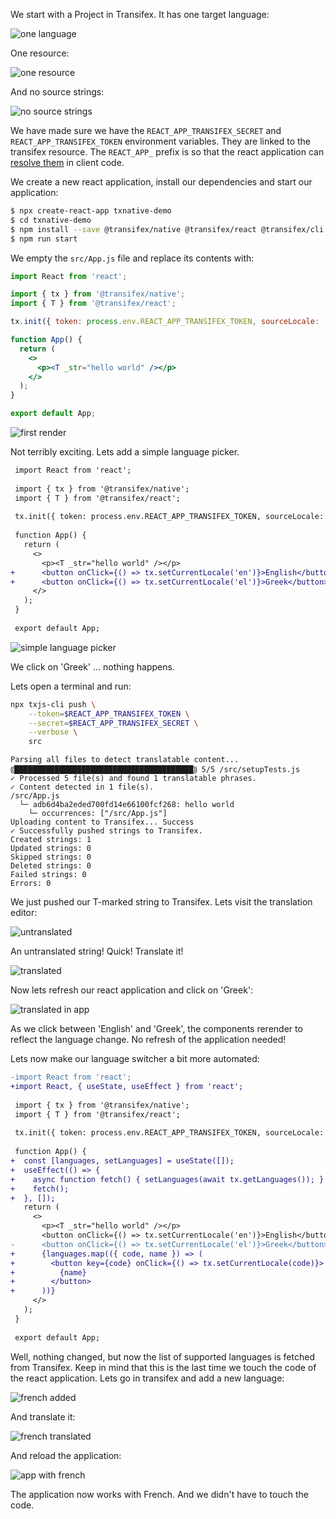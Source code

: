 We start with a Project in Transifex. It has one target language:

![one language](one_language.png)

One resource:

![one resource](one_resource.png)

And no source strings:

![no source strings](no_source_strings.png)

We have made sure we have the `REACT_APP_TRANSIFEX_SECRET` and
`REACT_APP_TRANSIFEX_TOKEN` environment variables. They are linked to the
transifex resource. The `REACT_APP_` prefix is so that the react application
can [resolve them](https://create-react-app.dev/docs/adding-custom-environment-variables/)
in client code.

We create a new react application, install our dependencies and start our
application:

```sh
$ npx create-react-app txnative-demo
$ cd txnative-demo
$ npm install --save @transifex/native @transifex/react @transifex/cli
$ npm run start
```

We empty the `src/App.js` file and replace its contents with:

```jsx
import React from 'react';

import { tx } from '@transifex/native';
import { T } from '@transifex/react';

tx.init({ token: process.env.REACT_APP_TRANSIFEX_TOKEN, sourceLocale: 'en' });

function App() {
  return (
    <>
      <p><T _str="hello world" /></p>
    </>
  );
}

export default App;
```

![first render](first_render.png)

Not terribly exciting. Lets add a simple language picker.

```diff
 import React from 'react';
 
 import { tx } from '@transifex/native';
 import { T } from '@transifex/react';
 
 tx.init({ token: process.env.REACT_APP_TRANSIFEX_TOKEN, sourceLocale: 'en' });
 
 function App() {
   return (
     <>
       <p><T _str="hello world" /></p>
+      <button onClick={() => tx.setCurrentLocale('en')}>English</button>
+      <button onClick={() => tx.setCurrentLocale('el')}>Greek</button>
     </>
   );
 }
 
 export default App;
```

![simple language picker](simple_language_picker.png)

We click on 'Greek' ... nothing happens.

Lets open a terminal and run:

```sh
npx txjs-cli push \
    --token=$REACT_APP_TRANSIFEX_TOKEN \
    --secret=$REACT_APP_TRANSIFEX_SECRET \
    --verbose \
    src
```

```
Parsing all files to detect translatable content...
⸨████████████████████████████████████████⸩ 5/5 /src/setupTests.js
✓ Processed 5 file(s) and found 1 translatable phrases.
✓ Content detected in 1 file(s).
/src/App.js
  └─ adb6d4ba2eded700fd14e66100fcf268: hello world
    └─ occurrences: ["/src/App.js"]
Uploading content to Transifex... Success
✓ Successfully pushed strings to Transifex.
Created strings: 1
Updated strings: 0
Skipped strings: 0
Deleted strings: 0
Failed strings: 0
Errors: 0
```

We just pushed our T-marked string to Transifex. Lets visit the translation
editor:

![untranslated](untranslated.png)

An untranslated string! Quick! Translate it!

![translated](translated.png)

Now lets refresh our react application and click on 'Greek':


![translated in app](translated_in_app.png)

As we click between 'English' and 'Greek', the components rerender to reflect
the language change. No refresh of the application needed!

Lets now make our language switcher a bit more automated:

```diff
-import React from 'react';
+import React, { useState, useEffect } from 'react';
 
 import { tx } from '@transifex/native';
 import { T } from '@transifex/react';
 
 tx.init({ token: process.env.REACT_APP_TRANSIFEX_TOKEN, sourceLocale: 'en' });
 
 function App() {
+  const [languages, setLanguages] = useState([]);
+  useEffect(() => {
+    async function fetch() { setLanguages(await tx.getLanguages()); }
+    fetch();
+  }, []);
   return (
     <>
       <p><T _str="hello world" /></p>
       <button onClick={() => tx.setCurrentLocale('en')}>English</button>
-      <button onClick={() => tx.setCurrentLocale('el')}>Greek</button>
+      {languages.map(({ code, name }) => (
+        <button key={code} onClick={() => tx.setCurrentLocale(code)}>
+          {name}
+        </button>
+      ))}
     </>
   );
 }
 
 export default App;
```

Well, nothing changed, but now the list of supported languages is fetched from
Transifex. Keep in mind that this is the last time we touch the code of the
react application. Lets go in transifex and add a new language:

![french added](french_added.png)

And translate it:

![french translated](french_translated.png)

And reload the application:

![app with french](app_with_french.png)

The application now works with French. And we didn't have to touch the code.
